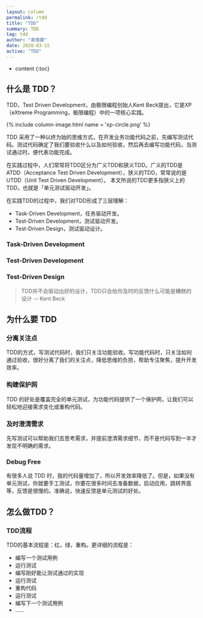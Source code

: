 ```yaml
---
layout: column
permalink: /tdd
title: "TDD"
summary: TDD
tag: tdd
author: "袁慎建"
date: 2020-03-15
active: "TDD"
---
```


* content
{:toc}


## 什么是 TDD？
TDD，Test Driven Development，由极限编程创始人Kent Beck提出，它是XP（eXtreme Programming，极限编程）中的一项核心实践。

{% include column-image.html name = 'xp-circle.png' %}

TDD 采用了一种以终为始的思维方式，在开发业务功能代码之前，先编写测试代码。测试代码确定了我们要验收什么以及如何验收，然后再去编写功能代码，当测试通过时，便代表功能完成。

在实践过程中，人们常常将TDD区分为广义TDD和狭义TDD。广义的TDD是ATDD（Acceptance Test Driven Development），狭义的TDD，常常说的是UTDD（Unit Test Driven Development）。
本文所说的TDD更多指狭义上的TDD，也就是「单元测试驱动开发」。

在实践TDD的过程中，我们对TDD形成了三层理解：

- Task-Driven Development，任务驱动开发。
- Test-Driven Development，测试驱动开发。
- Test-Driven Design，测试驱动设计。


### Task-Driven Development


### Test-Driven Development


### Test-Driven Design

> TDD并不会驱动出好的设计，TDD只会给你及时的反馈什么可能是糟糕的设计 -- Kent Beck


## 为什么要 TDD


### 分离关注点
TDD的方式，写测试代码时，我们只关注功能验收。写功能代码时，只关注如何通过验收，很好分离了我们的关注点，降低思维的负担，帮助专注聚焦，提升开发效率。


### 构建保护网
TDD 的好处是覆盖完全的单元测试，为功能代码提供了一个保护网，让我们可以轻松地迎接需求变化或重构代码。

### 及时澄清需求
先写测试可以帮助我们去思考需求，并提前澄清需求细节，而不是代码写到一半才发现不明确的需求。

### Debug Free
有很多人说 TDD 时，我的代码量增加了，所以开发效率降低了。但是，如果没有单元测试，你就要手工测试，你要花很多时间去准备数据，启动应用，跳转界面等，反馈是很慢的。准确说，快速反馈是单元测试的好处。

## 怎么做TDD？

### TDD流程
TDD的基本流程是：红，绿，重构。更详细的流程是：

- 编写一个测试用例
- 运行测试
- 编写刚好能让测试通过的实现
- 运行测试
- 重构代码
- 运行测试
- 编写下一个测试用例
- ......
